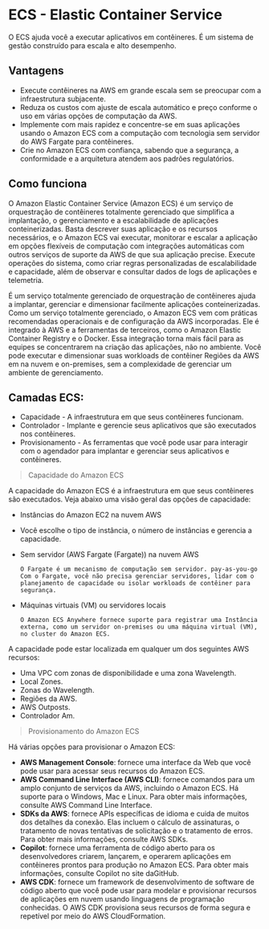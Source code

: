 # ECS - Elastic Container Service

O ECS ajuda você a executar aplicativos em contêineres. É um sistema de gestão construído para escala e alto desempenho.

## Vantagens

- Execute contêineres na AWS em grande escala sem se preocupar com a infraestrutura subjacente.
- Reduza os custos com ajuste de escala automático e preço conforme o uso em várias opções de computação da AWS.
- Implemente com mais rapidez e concentre-se em suas aplicações usando o Amazon ECS com a computação com tecnologia sem servidor do AWS Fargate para contêineres.
- Crie no Amazon ECS com confiança, sabendo que a segurança, a conformidade e a arquitetura atendem aos padrões regulatórios.

## Como funciona

O Amazon Elastic Container Service (Amazon ECS) é um serviço de orquestração de contêineres totalmente gerenciado que simplifica a implantação, o gerenciamento e a escalabilidade de aplicações conteinerizadas. Basta descrever suas aplicação e os recursos necessários, e o Amazon ECS vai executar, monitorar e escalar a aplicação em opções flexíveis de computação com integrações automáticas com outros serviços de suporte da AWS de que sua aplicação precise. Execute operações do sistema, como criar regras personalizadas de escalabilidade e capacidade, além de observar e consultar dados de logs de aplicações e telemetria.

É um serviço totalmente gerenciado de orquestração de contêineres ajuda a implantar, gerenciar e dimensionar facilmente aplicações conteinerizadas. Como um serviço totalmente gerenciado, o Amazon ECS vem com práticas recomendadas operacionais e de configuração da AWS incorporadas. Ele é integrado à AWS e a ferramentas de terceiros, como o Amazon Elastic Container Registry e o Docker. Essa integração torna mais fácil para as equipes se concentrarem na criação das aplicações, não no ambiente. Você pode executar e dimensionar suas workloads de contêiner Regiões da AWS em na nuvem e on-premises, sem a complexidade de gerenciar um ambiente de gerenciamento.

## Camadas ECS:

- Capacidade - A infraestrutura em que seus contêineres funcionam.
- Controlador - Implante e gerencie seus aplicativos que são executados nos contêineres.
- Provisionamento - As ferramentas que você pode usar para interagir com o agendador para implantar e gerenciar seus aplicativos e contêineres.

> Capacidade do Amazon ECS

A capacidade do Amazon ECS é a infraestrutura em que seus contêineres são executados. Veja abaixo uma visão geral das opções de capacidade:

- Instâncias do Amazon EC2 na nuvem AWS
- Você escolhe o tipo de instância, o número de instâncias e gerencia a capacidade.
- Sem servidor (AWS Fargate (Fargate)) na nuvem AWS
            
      O Fargate é um mecanismo de computação sem servidor. pay-as-you-go Com o Fargate, você não precisa gerenciar servidores, lidar com o planejamento de capacidade ou isolar workloads de contêiner para segurança.

- Máquinas virtuais (VM) ou servidores locais

      O Amazon ECS Anywhere fornece suporte para registrar uma Instância externa, como um servidor on-premises ou uma máquina virtual (VM), no cluster do Amazon ECS.

A capacidade pode estar localizada em qualquer um dos seguintes AWS recursos:

- Uma VPC com zonas de disponibilidade e uma zona Wavelength.
- Local Zones.
- Zonas do Wavelength.
- Regiões da AWS.
- AWS Outposts.
- Controlador Am.

> Provisionamento do Amazon ECS

Há várias opções para provisionar o Amazon ECS:

- **AWS Management Console**: fornece uma interface da Web que você pode usar para acessar seus recursos do Amazon ECS.
- **AWS Command Line Interface (AWS CLI)**: fornece comandos para um amplo conjunto de serviços da AWS, incluindo o Amazon ECS. Há suporte para o Windows, Mac e Linux. Para obter mais informações, consulte AWS Command Line Interface.
- **SDKs da AWS**: fornece APIs específicas de idioma e cuida de muitos dos detalhes da conexão. Elas incluem o cálculo de assinaturas, o tratamento de novas tentativas de solicitação e o tratamento de erros. Para obter mais informações, consulte AWS SDKs.
- **Copilot**: fornece uma ferramenta de código aberto para os desenvolvedores criarem, lançarem, e operarem aplicações em contêineres prontos para produção no Amazon ECS. Para obter mais informações, consulte Copilot no site daGitHub.
- **AWS CDK**: fornece um framework de desenvolvimento de software de código aberto que você pode usar para modelar e provisionar recursos de aplicações em nuvem usando linguagens de programação conhecidas. O AWS CDK provisiona seus recursos de forma segura e repetível por meio do AWS CloudFormation.

